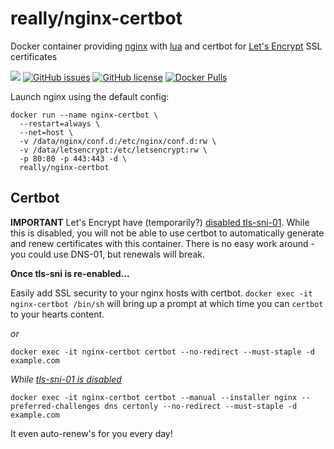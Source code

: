 # really/nginx-certbot
Docker container providing [nginx](https://www.nginx.com) with [lua](https://www.nginx.com/resources/wiki/modules/lua/) and certbot for [Let's Encrypt](https://letsencrypt.org) SSL certificates

[![](https://images.microbadger.com/badges/image/really/nginx-certbot.svg)](https://microbadger.com/images/really/nginx-certbot "Get your own image badge on microbadger.com") [![GitHub issues](https://img.shields.io/github/issues/reallyreally/docker-nginx-certbot.svg?style=flat-square)](https://github.com/reallyreally/docker-nginx-certbot/issues) [![GitHub license](https://img.shields.io/github/license/reallyreally/docker-nginx-certbot.svg?style=flat-square)](https://github.com/reallyreally/docker-nginx-certbot/blob/master/LICENSE) [![Docker Pulls](https://img.shields.io/docker/pulls/really/nginx-certbot.svg?style=flat-square)](https://github.com/reallyreally/docker-nginx-certbot/)

Launch nginx using the default config:
```
docker run --name nginx-certbot \
  --restart=always \
  --net=host \
  -v /data/nginx/conf.d:/etc/nginx/conf.d:rw \
  -v /data/letsencrypt:/etc/letsencrypt:rw \
  -p 80:80 -p 443:443 -d \
  really/nginx-certbot
```

Certbot
-------
**IMPORTANT**
Let's Encrypt have (temporarily?) [disabled tls-sni-01](https://community.letsencrypt.org/t/2018-01-09-issue-with-tls-sni-01-and-shared-hosting-infrastructure/49996). While this is disabled, you will not be able to use certbot to automatically generate and renew certificates with this container. There is no easy work around - you could use DNS-01, but renewals will break.


**Once tls-sni is re-enabled...**

Easily add SSL security to your nginx hosts with certbot.
`docker exec -it nginx-certbot /bin/sh` will bring up a prompt at which time you can `certbot` to your hearts content.

_or_

`docker exec -it nginx-certbot certbot --no-redirect --must-staple -d example.com`

_While [tls-sni-01 is disabled](https://community.letsencrypt.org/t/2018-01-09-issue-with-tls-sni-01-and-shared-hosting-infrastructure/49996)_

`docker exec -it nginx-certbot certbot --manual --installer nginx --preferred-challenges dns certonly --no-redirect --must-staple -d example.com`

It even auto-renew's for you every day!
